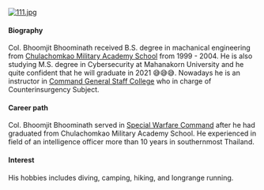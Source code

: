[![111.jpg](https://i.postimg.cc/x8PDLpXT/111.jpg)](https://postimg.cc/kRDpmcNk)
#### Biography
Col. Bhoomjit Bhoominath received B.S. degree in machanical engineering from [Chulachomkao Military Academy School](http://www.crma.ac.th/) from 1999 - 2004. He is also studying M.S. degree in Cybersecurity at Mahanakorn University and he quite confident that he will graduate in 2021 😅😅😅. Nowadays he is an instructor in [Command General Staff College](www.cgsc.ac.th) who in charge of Counterinsurgency Subject.
#### Career path
Col. Bhoomjit Bhoominath served in [Special Warfare Command](http://www.swcom.rta.mi.th/) after he had graduated from Chulachomkao Military Academy School. He experienced in field of an intelligence officer more than 10 years in southernmost Thailand.
#### Interest
His hobbies includes diving, camping, hiking, and longrange running.
